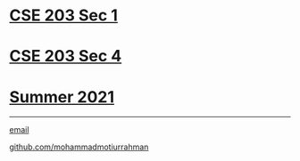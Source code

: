 # [CSE 203 Sec 1](https://mohammadmotiurrahman.github.io/cse203_1)
# [CSE 203 Sec 4](https://mohammadmotiurrahman.github.io/cse203_4)
# [Summer 2021](https://mohammadmotiurrahman.github.io/summer2021)

* * *

[email](mailto:mohammadmotiurrahman@gmail.com)

[github.com/mohammadmotiurrahman](https://github.com/mohammadmotiurrahman)
